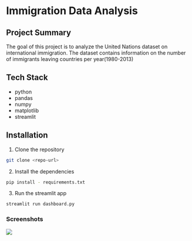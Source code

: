# Immigration Data Analysis

## Project Summary
The goal of this project is to analyze the United Nations dataset on international immigration. The dataset contains information on the number of immigrants leaving countries per year(1980-2013)

## Tech Stack
- python
- pandas
- numpy
- matplotlib
- streamlit

## Installation
1. Clone the repository
```bash
git clone <repo-url>
```

2. Install the dependencies
```bash
pip install - requirements.txt
```

3. Run the streamlit app
```bash
streamlit run dashboard.py
```

### Screenshots
<img src="img/1.png">